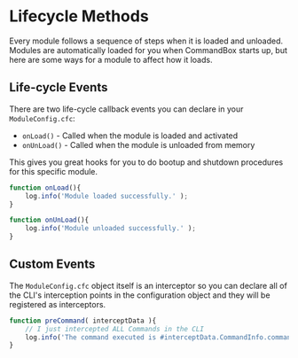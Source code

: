 # Lifecycle Methods

Every module follows a sequence of steps when it is loaded and unloaded. Modules are automatically loaded for you when CommandBox starts up, but here are some ways for a module to affect how it loads.

## Life-cycle Events

There are two life-cycle callback events you can declare in your `ModuleConfig.cfc`:

* `onLoad()`  - Called when the module is loaded and activated
* `onUnLoad()` - Called when the module is unloaded from memory

This gives you great hooks for you to do bootup and shutdown procedures for this specific module.

```javascript
function onLoad(){
    log.info('Module loaded successfully.' );
}

function onUnLoad(){
    log.info('Module unloaded successfully.' );
}
```

## Custom Events

The `ModuleConfig.cfc` object itself is an interceptor so you can declare all of the CLI's interception points in the configuration object and they will be registered as interceptors.

```javascript
function preCommand( interceptData ){
    // I just intercepted ALL Commands in the CLI
    log.info('The command executed is #interceptData.CommandInfo.commandString#');
}
```
